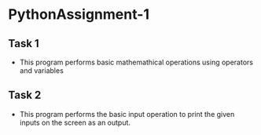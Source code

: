 # PythonAssignment-1
## Task 1
* This program performs basic mathemathical operations using operators and variables

## Task 2
* This program performs the basic input operation to print the given inputs on the screen as an output.
